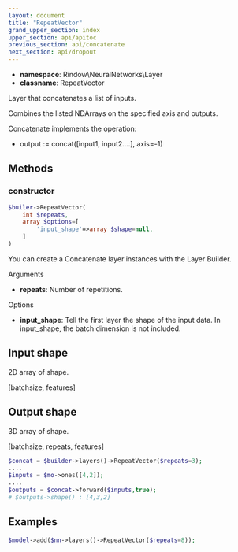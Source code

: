 ```yaml
---
layout: document
title: "RepeatVector"
grand_upper_section: index
upper_section: api/apitoc
previous_section: api/concatenate
next_section: api/dropout
---
```


- **namespace**: Rindow\NeuralNetworks\Layer
- **classname**: RepeatVector

Layer that concatenates a list of inputs.

Combines the listed NDArrays on the specified axis and outputs.


Concatenate implements the operation:

- output := concat([input1, input2....], axis=-1)


Methods
-------

### constructor
```php
$builer->RepeatVector(
    int $repeats,
    array $options=[
        'input_shape'=>array $shape=null,
    ]
)
```
You can create a Concatenate layer instances with the Layer Builder.


Arguments

- **repeats**: Number of repetitions.

Options

- **input_shape**: Tell the first layer the shape of the input data. In input_shape, the batch dimension is not included.


Input shape
-------------------
2D array of shape.

[batchsize, features]

Output shape
-------------------
3D array of shape.

[batchsize, repeats, features]

```php
$concat = $builder->layers()->RepeatVector($repeats=3);
....
$inputs = $mo->ones([4,2]);
....
$outputs = $concat->forward($inputs,true);
# $outputs->shape() : [4,3,2]
```

Examples
--------

```php
$model->add($nn->layers()->RepeatVector($repeats=8));
```
